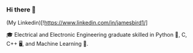 ### Hi there 👋

 (My Linkedin)[!https://www.linkedin.com/in/jamesbird1/]

🎓 Electrical and Electronic Engineering graduate skilled in Python 🐍, C, C++ 🖥️, and Machine Learning 🤖.



<!--
**JamesBird02/JamesBird02** is a ✨ _special_ ✨ repository because its `README.md` (this file) appears on your GitHub profile.

Here are some ideas to get you started:

- 🔭 I’m currently working on ...
- 🌱 I’m currently learning ...
- 👯 I’m looking to collaborate on ...
- 🤔 I’m looking for help with ...
- 💬 Ask me about ...
- 📫 How to reach me: ...
- 😄 Pronouns: ...
- ⚡ Fun fact: ...
-->
